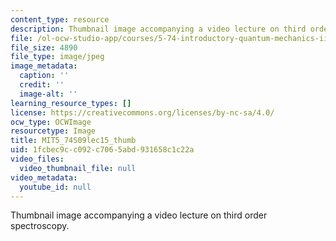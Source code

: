 ```yaml
---
content_type: resource
description: Thumbnail image accompanying a video lecture on third order spectroscopy.
file: /ol-ocw-studio-app/courses/5-74-introductory-quantum-mechanics-ii-spring-2009/1fcbec9cc092c7065abd931658c1c22a_MIT5_74S09lec15_thumb.jpg
file_size: 4890
file_type: image/jpeg
image_metadata:
  caption: ''
  credit: ''
  image-alt: ''
learning_resource_types: []
license: https://creativecommons.org/licenses/by-nc-sa/4.0/
ocw_type: OCWImage
resourcetype: Image
title: MIT5_74S09lec15_thumb
uid: 1fcbec9c-c092-c706-5abd-931658c1c22a
video_files:
  video_thumbnail_file: null
video_metadata:
  youtube_id: null
---
```

Thumbnail image accompanying a video lecture on third order spectroscopy.